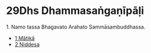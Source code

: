 

# 29Dhs Dhammasaṅgaṇīpāḷi

1\. Namo tassa Bhagavato Arahato Sammāsambuddhassa.

* [1 Mātikā](1.md)
* [2 Niddesa](2.md)



